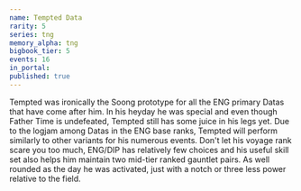 ```yaml
---
name: Tempted Data
rarity: 5
series: tng
memory_alpha: tng
bigbook_tier: 5
events: 16
in_portal:
published: true
---
```


Tempted was ironically the Soong prototype for all the ENG primary Datas that have come after him. In his heyday he was special and even though Father Time is undefeated, Tempted still has some juice in his legs yet. Due to the logjam among Datas in the ENG base ranks, Tempted will perform similarly to other variants for his numerous events. Don't let his voyage rank scare you too much, ENG/DIP has relatively few choices and his useful skill set also helps him maintain two mid-tier ranked gauntlet pairs. As well rounded as the day he was activated, just with a notch or three less power relative to the field.
